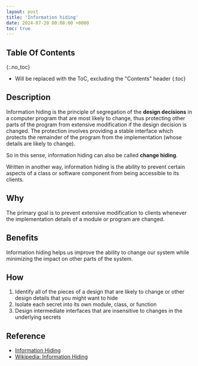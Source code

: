 ```yaml
---
layout: post
title: 'Information hiding'
date: 2024-07-20 00:08:00 +0000
toc: true
---
```

## Table Of Contents
{:.no_toc}
* Will be replaced with the ToC, excluding the "Contents" header
{:toc}

## Description
Information hiding is the principle of segregation of the **design decisions** in a computer program that are most likely to change, thus protecting other parts of the program from extensive modification if the design decision is changed. The protection involves providing a stable interface which protects the remainder of the program from the implementation (whose details are likely to change).

So in this sense, information hiding can also be called **change hiding**.

Written in another way, information hiding is the ability to prevent certain aspects of a class or software component from being accessible to its clients.

## Why
The primary goal is to prevent extensive modification to clients whenever the implementation details of a module or program are changed. 

## Benefits
Information hiding helps us improve the ability to change our system while minimizing the impact on other parts of the system.

## How
1. Identify all of the pieces of a design that are likely to change or other design details that you might want to hide
2. Isolate each secret into its own module, class, or function
3. Design intermediate interfaces that are insensitive to changes in the underlying secrets

## Reference
- [Information Hiding](https://embeddedartistry.com/fieldmanual-terms/information-hiding/)
- [Wikipedia: Information Hiding](https://en.wikipedia.org/wiki/Information_hiding)
